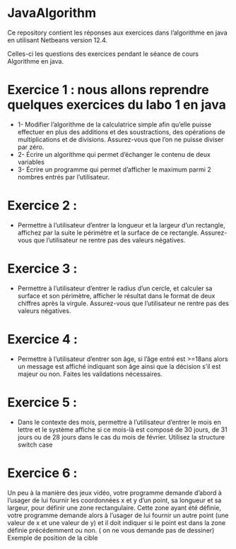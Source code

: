 # JavaAlgorithm
Ce repository contient les réponses aux exercices dans l’algorithme en java en utilisant Netbeans version 12.4.

Celles-ci  les questions des exercices pendant le séance de cours Algorithme en java.

# Exercice 1 : nous allons reprendre quelques exercices du labo 1 en java
* 1-	Modifier l’algorithme de la calculatrice simple afin qu’elle puisse effectuer en plus des additions et des soustractions,  des opérations de multiplications et de divisions. Assurez-vous que l’on ne puisse diviser par zéro.
* 2-	Écrire un algorithme qui permet d’échanger le contenu de deux variables
* 3-	Écrire un programme qui permet d’afficher le maximum parmi 2 nombres entrés par l’utilisateur.

# Exercice 2 : 
* Permettre à l’utilisateur d’entrer la longueur et la largeur d’un rectangle, affichez par la suite le périmètre et la surface de ce rectangle. Assurez-vous que l’utilisateur ne rentre pas des valeurs négatives.
#  Exercice 3 :
* Permettre à l’utilisateur d’entrer le radius d’un cercle, et calculer sa surface et son périmètre, afficher le résultat dans le format de deux chiffres après la virgule. Assurez-vous que l’utilisateur ne rentre pas des valeurs négatives.
# Exercice 4 :
* Permettre à l’utilisateur d’entrer son âge, si l’âge entré est >=18ans alors un message est affiché indiquant son âge ainsi que la décision s’il est majeur ou non. Faites les validations nécessaires.
#  Exercice 5 :
* Dans le contexte des mois, permettre à l’utilisateur d’entrer le mois en lettre et le système affiche si ce mois-là est composé de 30 jours, de 31 jours ou de 28 jours dans le cas du mois de février.
Utilisez la structure switch case
#  Exercice 6 :
Un peu à la manière des jeux vidéo, votre programme demande d’abord à l’usager de lui fournir les coordonnées x et y d’un point, sa longueur et sa largeur, pour définir une zone rectangulaire.
Cette zone ayant été définie, votre programme demande alors à l’usager de lui fournir un autre point (une valeur de x et une valeur de y) et il doit indiquer si le point est dans la zone définie précédemment ou non. ( on ne vous demande pas de dessiner)
Exemple de position de la cible



